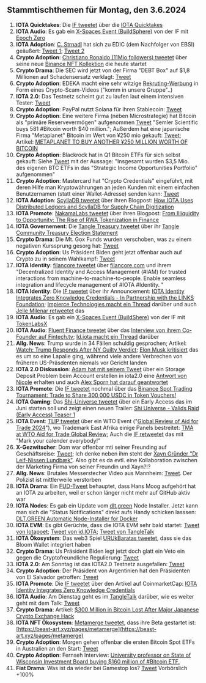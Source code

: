 ## Stammtischthemen für Montag, den 3.6.2024

1. **IOTA Quicktakes**: Die [IF tweetet](https://x.com/iota/status/1795017154988765234) über die [IOTA Quicktakes](https://x.com/iota/status/1795017154988765234)
2. **IOTA Audio**: Es gab ein [X-Spaces Event (BuildSphere)](https://x.com/iota/status/1795500015214891279) von der IF mit [Epoch Zero](https://x.com/Epoch_0)
3. **IOTA Adoption**: [C. Strnadl](https://x.com/archimate) hat sich zu EDIC (dem Nachfolger von EBSI) geäußert: [Tweet 1](https://x.com/archimate/status/1795717642378240079); [Tweet 2](https://x.com/archimate/status/1795720477916438865)
4. **Crypto Adoption**: [Christiano Ronaldo (11Mio followers) tweetet](https://x.com/Cristiano/status/1795727146259808704) über seine neue [Binance NFT Kollektion](https://www.binance.com/en/events/cr7-foreverzone?ref=CR7WORLDWIDE&utm_source=CR7Instagram&utm_medium=GlobalSocial&utm_campaign=CR7WORLDWIDE) die heute startet
5. **Crypto Drama**: Die SEC wird jetzt von der Firma "DEBT Box" auf $1,8 Millionen auf Schadensersatz verklagt: [Tweet](https://x.com/WatcherGuru/status/1795581303058035150)
6. **Crypto Adoption**: EDEKA macht eine sehr witzige [Rekruting-Werbung](https://x.com/bitcoiner_shop/status/1794698678130917785) in Form eines Crypto-Scam-Videos ("komm in unsere Gruppe"..)
7. **IOTA 2.0**: Das Testnetz scheint gut zu laufen laut einem intensiven Tester: [Tweet](https://x.com/Vrom14286662/status/1795504457578398173)
8. **Crypto Adoption**: PayPal nutzt Solana für ihren Stablecoin: [Tweet](https://x.com/FurkanCCTV/status/1795817226567913832)
9. **Crypto Adoption**: Eine weitere Firma (neben Microstrategie) hat Bitcoin als "primäre Reservevermögen" aufgenommen [Tweet](https://x.com/WatcherGuru/status/1795455925756588056) "Semler Scientific buys 581 #Bitcoin worth $40 million."; Außerdem hat eine japanische Firma "Metaplanet" Bitcoin im Wert von ¥250 mio gekauft: [Tweet](https://x.com/BitcoinMagazine/status/1795469811402613072); Artikel: [METAPLANET TO BUY ANOTHER ¥250 MILLION WORTH OF BITCOIN](https://bitcoinmagazine.com/business/metaplanet-to-buy-another-250-million-worth-of-bitcoin)
10. **Crypto Adoption**: Blackrock hat in Q1 Bitcoin ETFs für sich selbst gekauft: Siehe [Tweet](https://x.com/FurkanCCTV/status/1795489152911258070) mit der Aussage: "Insgesamt wurden $3,5 Mio. des eigenen BTC ETFs in das "Strategic Income Opportunities Portfolio" aufgenommen"
11. **Crypto Adoption**: Mastercard hat "Crypto Credentials" eingeführt, mit deren Hilfe man Kryptowährungen an jeden Kunden mit einem einfachen Benutzernamen (statt einer Wallet-Adresse) senden kann: [Tweet](https://x.com/RadarHits/status/1795848636590391312)
12. **IOTA Adoption**: [ScyllaDB tweetet](https://x.com/ScyllaDB/status/1795881597985583235) über ihren Blogpost: [How IOTA Uses Distributed Ledgers and ScyllaDB for Supply Chain Digitization](https://www.scylladb.com/2023/02/09/how-iota-uses-distributed-ledgers-and-scylladb-for-supply-chain-digitization/?utm_medium=social%20media%20-%20organic&utm_source=twitter&utm_term=b)
13. **IOTA Promote**: [NakamaLabs tweetet]() über ihren Blogpost: [From Illiquidity to Opportunity: The Rise of RWA Tokenization in Finance](https://medium.com/@NakamaLabs/from-illiquidity-to-opportunity-the-rise-of-rwa-tokenization-in-finance-244c97b27dea)
14. **IOTA Governement**: Die [Tangle Treasury tweetet](https://x.com/TangleTreasury/status/1795085202168963198) über ihr [Tangle Community Treasury Election Statement](https://tangletreasury.medium.com/tangle-community-treasury-election-statement-fb4f25825129)
15. **Crypto Drama**: Die Mt. Gox Funds wurden verschoben, was zu einem negativen Kurssprung gesorg hat: [Tweet](https://x.com/AutismCapital/status/1795437465274380560)
16. **Crypto Adoption**: Us Präsident Biden geht jetzt offenbar auch auf Crypto zu in seinem Wahlkampf: [Tweet](https://x.com/TheRobynHD/status/1796086089943228529)
17. **IOTA Identity**: [filancore tweetet](https://x.com/FilancoreGmbH/status/1795732172231639544) über [filancore.com](https://filancore.com/) und ihrem "Decentralized Identity and Access Management (#IAM) for trusted  interactions from machine-to-machine-to-people. Enable seamless integration and lifecycle management of #IOTA #Identity. "
18. **IOTA Identity**: Die [IF tweetet](https://x.com/iota/status/1795802279947248038) über ihr Announcement: [IOTA Identity Integrates Zero Knowledge Credentials - In Partnership with the LINKS Foundation](https://medium.com/@NakamaLabs/from-illiquidity-to-opportunity-the-rise-of-rwa-tokenization-in-finance-244c97b27dea); [Impierce Technologies macht ein Thread](https://x.com/ImpierceTech/status/1795814622068457817) darüber und auch [Jelle Milenar retweetet](https://x.com/JelleFm/status/1795815455850168784) das
19. **IOTA Audio**: Es gab ein [X-Spaces Event (BuildShere)](https://x.com/iota/status/1795515392837755042) von der IF mit [TokenLabsX](https://x.com/TokenLabsX)
20. **IOTA Audio**: [Fluent Finance tweetet](https://x.com/Fluentinfra/status/1796167677964406898) über das [Interview von ihrem Co-Founder auf Fintech.tv](https://www.fintech.tv/News/Detail/8090-tokenization-of-real-world-assets); [Id.iota macht ein Thread](https://x.com/id_iota/status/1796302380704874683) darüber
21. **Allg. News**: Trump wurde in 34 Fällen schuldig gesprochen; Artikel: [Watch: Trump Responds After NY Guilty Verdict](https://www.zerohedge.com/political/trump-jury-says-it-has-verdict); [Elon Musk kritisiert](https://x.com/elonmusk/status/1796440638617244012) das es um so eine Lapalie ging, während viele andere Verbrechen von früheren US-Präsdenten niemals vor Gericht landen
22. **IOTA 2.0 Diskussion**: [Adam hat mit seinem Tweet](https://x.com/adam_unchained/status/1795976466959638555) über ein Storage Deposit Problem beim Account erstellen in iota2.0 eine [Antwort von Nicole](https://x.com/cheerful_nicole/status/1796119495032877351) erhalten und auch [Alex Sporn hat darauf geantwortet](https://x.com/alexsporn/status/1796219362002518048) 
23. **IOTA Promote**: Die [IF tweetet](https://x.com/iota/status/1796149563490808143) nochmal über das [Binance Spot Trading Tournament: Trade to Share 300,000 USDC in Token Vouchers!](https://www.binance.com/en/support/announcement/spot-trading-tournament-trade-to-share-300-000-usdc-in-token-vouchers-7a1e4ef8f47e4ef6a45aeb3cf8c01553?hl=en)
24. **IOTA Gaming**: Das [Shi-Universe tweetet](https://x.com/Shiuniverse/status/1796107912315560357) über ein Early Access das im Juni starten soll und zeigt einen neuen Trailer: [Shi Universe - Valids Raid (Early Access) Teaser 1](https://www.youtube.com/watch?v=W2ynTNGpHgU)
25. **IOTA Event**: [TLIP tweetet](https://x.com/TLIP_io/status/1796500742582219090) über ein WTO Event ("[Global Review of Aid for Trade 2024](https://www.wto.org/english/tratop_e/devel_e/a4t_e/global_review24_e/global_review24_e.htm)"), wo Trademark East Afrika einige Panels bestreitet: [TMA at WTO Aid for Trade Global Review](https://www.trademarkafrica.com/tma-at-wto/); Auch die [IF retweetet](https://x.com/iota/status/1796510457026773466) das mit "Mark your calender everybody!"
26. **X-Gezwitscher**: Dom war offenbar mti seiner Freunding auf Geschäftsreise: [Tweet](https://x.com/DazzlePR/status/1796205176111464813); Ich denke neben ihm steht der [Xayn Gründer "Dr Leif-Nissen Lundbæk"](https://xayn.com/leif-lundbaek). Also gibt es da evtl. eine Kollaboration zwischen der Marketing Firma von seiner Freundin und Xayn?!?
27. **Allg. News**: Brutales Messerstecher Video aus Mannheim: [Tweet](https://x.com/duborges/status/1796527318518964686). Der Polizist ist mittlerweile verstorben
28. **IOTA Drama**: Ein [FUD-Tweet](https://x.com/ThatsNotMyCode/status/1796602464046809486) behauptet, dass Hans Moog aufgehört hat an IOTA zu arbeiten, weil er schon länger nicht mehr auf GitHub aktiv war
29. **IOTA Nodes**: Es gab ein Update vom [dlt.green](https://x.com/dlt_green) Node Installer. Jetzt kann man sich die "Status Notifications" direkt aufs Handy schicken lasssen: [DLT.GREEN Automatic Node-Installer for Docker](https://github.com/dlt-green/node-installer-docker)
30. **IOTA EVM**: Es gibt Gerüchte, dass die IOTA EVM sehr bald startet: [Tweet von Iotapoet](https://x.com/IotaPoet/status/1796586402450387098); [Tweet von id.IOTA](https://x.com/id_iota/status/1796584907550196095); [Tweet von TangleTalk](https://x.com/tangle_talk/status/1796591513297879049)
31. **IOTA Ökosystem**: Das web3 Spiel [URUkBaratas tweetet](https://x.com/UrukBartas/status/1796593713801785658), dass sie das Bloom Wallet integriert haben
32. **Crypto Drama**: Us Präsident Biden legt jetzt doch glatt ein Veto ein gegen die Cryptofreundliche Regulierung: [Tweet](https://x.com/WatcherGuru/status/1796677574086578329)
33. **IOTA 2.0**: Am Sonntag ist das IOTA2.0 Testnetz ausgefallen: [Tweet](https://x.com/IOTA_TCG/status/1797207454696013943)
34. **Crypto Adoption**: Der Präsident von Argentinien hat den Präsidenten von El Salvador getroffen: [Tweet](https://x.com/BitcoinMagazine/status/1796968213479039033)
35. **IOTA Promote**: Die [IF tweetet](https://x.com/iota/status/1796844139310420003) über den Artikel auf CoinmarketCap: [IOTA Identity Integrates Zero Knowledge Credentials](https://coinmarketcap.com/community/articles/665724b1d21a744d5c4eb0f8/)
36. **IOTA Audio**: Am Dienstag geht es im [TangleTalk](https://x.com/tangle_talk) darüber, wie es weiter geht mit dem Talk: [Tweet](https://x.com/tangle_talk/status/1797202996641583388)
37. **Crypto Drama**: Artikel: [$300 Million in Bitcoin Lost After Major Japanese Crypto Exchange Hack](https://u.today/300-million-in-bitcoin-lost-after-major-japanese-crypto-exchange-hack)
38. **IOTA NFT Ökosystem**: [Metamerge tweetet](https://x.com/tanglebeasts/status/1796206437657424023), dass ihre Beta gestartet ist: [https://beast-art.xyz/pages/metamerge](https://beast-art.xyz/pages/metamerge)
39. **Crypto Adoption**: Morgen gehen offenbar die ersten Bitcoin Spot ETFs in Australien an den Start: [Tweet](https://x.com/WatcherGuru/status/1797544650972303625)
40. **Crypto Adoption**: Fernseh Interview: [University professor on State of Wisconsin Investment Board buying $160 million of #Bitcoin ETF.](https://x.com/BitcoinMagazine/status/1797577922439757858)
41. **Fiat Drama**: Was ist da wieder bei Gamestop los? [Tweet](https://x.com/RadarHits/status/1797551260318769595) Vorbörslich +100% 
